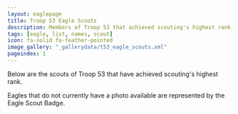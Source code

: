 ```yaml
---
layout: eaglepage
title: Troop 53 Eagle Scouts
description: Members of Troop 53 that achieved scouting's highest rank.
tags: [eagle, list, names, scout]
icon: fa-solid fa-feather-pointed
image_gallery: "_gallerydata/t53_eagle_scouts.xml"
pageindex: 1
---
```


Below are the scouts of Troop 53 that have achieved scouting's highest rank.

Eagles that do not currently have a photo available are represented by the Eagle Scout Badge.
